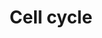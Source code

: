 ---
annotations:
- id: PW:0001317
  parent: regulatory pathway
  type: Pathway Ontology
  value: cell cycle pathway
authors:
- MaintBot
- MartijnVanIersel
- Mkutmon
- L Dupuis
description: (From http://en.wikipedia.org/wiki/Cell_cycle) The cell cycle is the
  series of events that takes place in a cell leading to its division and duplication
  (replication). Regulation of the cell cycle involves processes crucial to the survival
  of a cell, including the detection and repair of genetic damage as well as the prevention
  of uncontrolled cell division. Two key classes of regulatory molecules, cyclins
  and cyclin-dependent kinases (CDKs), determine a cell's progress through the cell
  cycle.
last-edited: 2020-07-03
organisms:
- Pan troglodytes
redirect_from:
- /index.php/Pathway:WP964
- /instance/WP964
- /instance/WP964_rr111047
revision: r111047
schema-jsonld:
- '@context': https://schema.org/
  '@id': https://wikipathways.github.io/pathways/WP964.html
  '@type': Dataset
  creator:
    '@type': Organization
    name: WikiPathways
  description: (From http://en.wikipedia.org/wiki/Cell_cycle) The cell cycle is the
    series of events that takes place in a cell leading to its division and duplication
    (replication). Regulation of the cell cycle involves processes crucial to the
    survival of a cell, including the detection and repair of genetic damage as well
    as the prevention of uncontrolled cell division. Two key classes of regulatory
    molecules, cyclins and cyclin-dependent kinases (CDKs), determine a cell's progress
    through the cell cycle.
  keywords:
  - ABL1
  - ATM
  - ATR
  - BUB1
  - BUB1B
  - BUB3
  - CCNA1
  - CCNA2
  - CCNB1
  - CCNB2
  - CCNB3
  - CCND2
  - CCND3
  - CCNE1
  - CCNE2
  - CCNH
  - CDC14A
  - CDC14B
  - CDC2
  - CDC20
  - CDC25A
  - CDC25B
  - CDC25C
  - CDC45L
  - CDC6
  - CDC7
  - CDH1
  - CDK2
  - CDK4
  - CDK6
  - CDKN1A
  - CDKN1B
  - CDKN2A
  - CHEK1
  - CHEK2
  - DBF4
  - E2F2
  - E2F4
  - E2F5
  - E2F6
  - EP300
  - GADD45A
  - GSK3B
  - LOC454721
  - LOC462950
  - LOC464259
  - LOC465712
  - LOC466968
  - LOC738624
  - MAD1L1
  - MAD2L1
  - MAD2L2
  - MCM2
  - MCM3
  - MCM4
  - MCM5
  - MCM6
  - MCM7
  - MDM2
  - MPEG1
  - ORC1L
  - ORC2L
  - ORC3L
  - ORC4L
  - ORC5L
  - ORC6L
  - PCNA
  - PKMYT1
  - PLK1
  - PRKDC
  - PTTG1
  - PTTG2
  - RB1
  - RBL1
  - SKP2
  - SMAD3
  - SMAD4
  - TBC1D8
  - TFDP1
  - TGFB1
  - TP53
  - UBE2F
  - WEE1
  - YWHAG
  license: CC0
  name: Cell cycle
seo: CreativeWork
title: Cell cycle
wpid: WP964
---